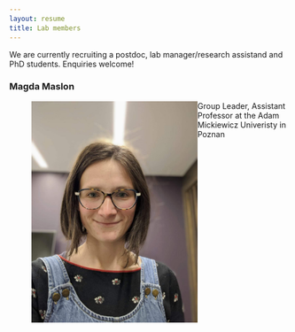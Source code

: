 ```yaml
---
layout: resume
title: Lab members
---
```

We are currently recruiting a postdoc, lab manager/research assistand and PhD students. Enquiries welcome!

### Magda Maslon

<figure class="half">
<img src="/images/bio.jpg" width="300" align="left">
</figure>

Group Leader, Assistant Professor at the Adam Mickiewicz Univeristy in Poznan




